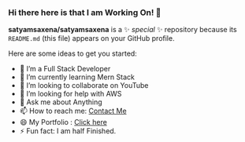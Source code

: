 ### Hi there here is that I am Working On! 👋

**satyamsaxena/satyamsaxena** is a ✨ _special_ ✨ repository because its `README.md` (this file) appears on your GitHub profile.

Here are some ideas to get you started:

- 🔭 I’m a Full Stack Developer
- 🌱 I’m currently learning Mern Stack
- 👯 I’m looking to collaborate on YouTube
- 🤔 I’m looking for help with AWS
- 💬 Ask me about Anything
- 📫 How to reach me: [Contact Me](https://www.linkedin.com/in/s%C3%A4t%C3%BD%C3%A5m-saxena-9154979b/)
- 😄 My Portfolio : [Click here](http://satyamsaxena123.000webhostapp.com/)
- ⚡ Fun fact: I am half Finished.

